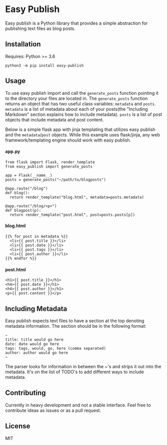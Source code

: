 # Easy Publish

Easy publish is a Python library that provides a simple abstraction for publishing text files as blog posts. 

## Installation

Requires: Python >= 3.6

`python3 -m pip install easy-publish`


## Usage

To use easy publish import and call the `generate_posts` function pointing it to the directory your files are located in. The `generate_posts` function returns an object that has two useful class variables: `metadata` and `posts`. `metadata` is a list of metadata about each of your posts(the "Including Markdown" section explains how to include metadata). `posts` is a list of post objects that include metadata and post content.

Below is a simple flask app with jinja templating that utilizes easy publish and the `metadata`/`post` objects. While this example uses flask/jinja, any web framework/templating engine should work with easy publish.

#### app.py
```
from flask import Flask, render_template
from easy_publish import generate_posts

app = Flask(__name__)
posts = generate_posts("~/path/to/blogposts")

@app.route("/blog")
def blog():
  return render_template("blog.html", metadata=posts.metadata)

@app.route("/blog/<p>")
def blogpost(p):
  return render_template("post.html", post=posts.posts[p])
```

#### blog.html
```
{{% for post in metadata %}}
  <li>{{ post.title }}</li>
  <li>{{ post.date }}</li>
  <li>{{ post.tags }}</li>
  <li>{{ post.author }}</li>
{{% endfor %}}
```

#### post.html
```
<h1>{{ post.title }}</h1>
<h4>{{ post.date }}</h1>
<h4>{{ post.author }}</h1>
<p>{{ post.content }}</p>
```

## Including Metadata

Easy publish expects text files to have a section at the top denoting metadata information. The section should be in the following format:

```
~
title: title would go here
date: date would go here
tags: tags, would, go, here (comma separated)
author: author would go here
~
```
The parser looks for information in between the ~'s and strips it out into the metadata. It's on the list of TODO's to add different ways to include metadata. 


## Contributing

Currently in heavy development and not a stable interface. Feel free to contribute ideas as issues or as a pull request.

## License

MIT
